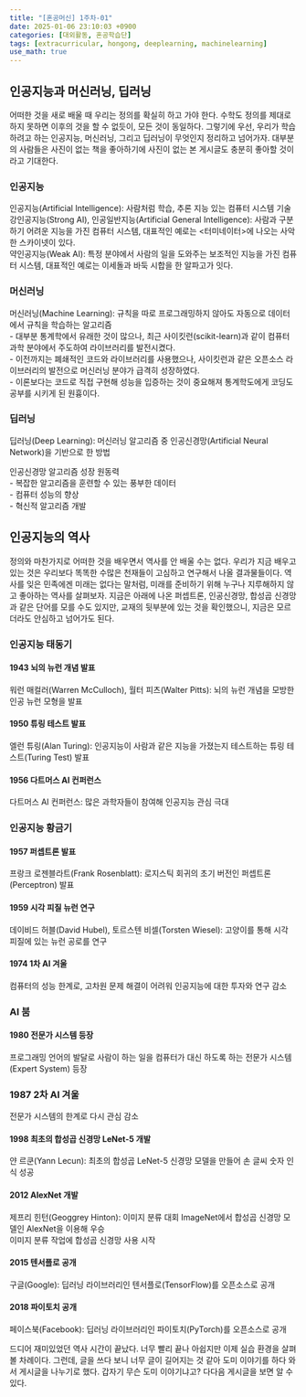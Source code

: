 ```yaml
---
title: "[혼공머신] 1주차-01"
date: 2025-01-06 23:10:03 +0900
categories: [대외활동, 혼공학습단]
tags: [extracurricular, hongong, deeplearning, machinelearning]
use_math: true
---
```

## 인공지능과 머신러닝, 딥러닝
어떠한 것을 새로 배울 때 우리는 정의를 확실히 하고 가야 한다. 수학도 정의를 제대로 하지 못하면 이후의 것을 할 수 없듯이, 모든 것이 동일하다. 그렇기에 우선, 우리가 학습하려고 하는 인공지능, 머신러닝, 그리고 딥러닝이 무엇인지 정리하고 넘어가자. 대부분의 사람들은 사진이 없는 책을 좋아하기에 사진이 없는 본 게시글도 충분히 좋아할 것이라고 기대한다.

### 인공지능
인공지능(Artificial Intelligence): 사람처럼 학습, 추론 지능 있는 컴퓨터 시스템 기술  
강인공지능(Strong AI), 인공일반지능(Artificial General Intelligence): 사람과 구분하기 어려운 지능을 가진 컴퓨터 시스템, 대표적인 예로는 <터미네이터>에 나오는 사악한 스카이넷이 있다.  
약인공지능(Weak AI): 특정 분야에서 사람의 일을 도와주는 보조적인 지능을 가진 컴퓨터 시스템, 대표적인 예로는 이세돌과 바둑 시합을 한 알파고가 잇다.

### 머신러닝
머신러닝(Machine Learning): 규칙을 따로 프로그래밍하지 않아도 자동으로 데이터에서 규칙을 학습하는 알고리즘  
\- 대부분 통계학에서 유래한 것이 많으나, 최근 사이킷런(scikit-learn)과 같이 컴퓨터 과학 분야에서 주도하여 라이브러리를 발전시켰다.  
\- 이전까지는 폐쇄적인 코드와 라이브러리를 사용했으나, 사이킷런과 같은 오픈소스 라이브러리의 발전으로 머신러닝 분야가 급격히 성장하였다.  
\- 이론보다는 코드로 직접 구현해 성능을 입증하는 것이 중요해져 통계학도에게 코딩도 공부를 시키게 된 원흉이다.

### 딥러닝
딥러닝(Deep Learning): 머신러닝 알고리즘 중 인공신경망(Artificial Neural Network)을 기반으로 한 방법  

인공신경망 알고리즘 성장 원동력  
\- 복잡한 알고리즘을 훈련할 수 있는 풍부한 데이터  
\- 컴퓨터 성능의 향상  
\- 혁신적 알고리즘 개발  

## 인공지능의 역사
정의와 마찬가지로 어떠한 것을 배우면서 역사를 안 배울 수는 없다. 우리가 지금 배우고 있는 것은 우리보다 똑똑한 수많은 천재들이 고심하고 연구해서 나올 결과물들이다. 역사를 잊은 민족에겐 미래는 없다는 말처럼, 미래를 준비하기 위해 누구나 지루해하지 않고 좋아하는 역사를 살펴보자. 지금은 아래에 나온 퍼셉트론, 인공신경망, 합성곱 신경망과 같은 단어를 모를 수도 있지만, 교재의 뒷부분에 있는 것을 확인했으니, 지금은 모르더라도 안심하고 넘어가도 된다.

### 인공지능 태동기
#### 1943 뇌의 뉴런 개념 발표
워런 매컬러(Warren McCulloch), 월터 피츠(Walter Pitts): 뇌의 뉴런 개념을 모방한 인공 뉴런 모형을 발표

#### 1950 튜링 테스트 발표
엘런 튜링(Alan Turing): 인공지능이 사람과 같은 지능을 가졌는지 테스트하는 튜링 테스트(Turing Test) 발표

#### 1956 다트머스 AI 컨퍼런스
다트머스 AI 컨퍼런스: 많은 과학자들이 참여해 인공지능 관심 극대

### 인공지능 황금기
#### 1957 퍼셉트론 발표
프랑크 로젠블라트(Frank Rosenblatt): 로지스틱 회귀의 초기 버전인 퍼셉트론(Perceptron) 발표

#### 1959 시각 피질 뉴런 연구
데이비드 허블(David Hubel), 토르스텐 비셀(Torsten Wiesel): 고양이를 통해 시각 피질에 있는 뉴런 공로를 연구

#### 1974 1차 AI 겨울
컴퓨터의 성능 한계로, 고차원 문제 해결이 어려워 인공지능에 대한 투자와 연구 감소

### AI 붐
#### 1980 전문가 시스템 등장
프로그래밍 언어의 발달로 사람이 하는 일을 컴퓨터가 대신 하도록 하는 전문가 시스템(Expert System) 등장

### 1987 2차 AI 겨울
전문가 시스템의 한계로 다시 관심 감소

#### 1998 최초의 합성곱 신경망 LeNet-5 개발
얀 르쿤(Yann Lecun): 최초의 합성곱 LeNet-5 신경망 모델을 만들어 손 글씨 숫자 인식 성공

#### 2012 AlexNet 개발
제프리 힌턴(Geoggrey Hinton): 이미지 분류 대회 ImageNet에서 합성곱 신경망 모델인 AlexNet을 이용해 우승  
이미지 분류 작업에 합성곱 신경망 사용 시작

#### 2015 텐서플로 공개
구글(Google): 딥러닝 라이브러리인 텐서플로(TensorFlow)를 오픈소스로 공개

#### 2018 파이토치 공개
페이스북(Facebook): 딥러닝 라이브러리인 파이토치(PyTorch)를 오픈소스로 공개

드디어 재미있었던 역사 시간이 끝났다. 너무 빨리 끝나 아쉽지만 이제 실습 환경을 살펴볼 차례이다. 그런데, 글을 쓰다 보니 너무 글이 길어지는 것 같아 도미 이야기를 하다 와서 게시글을 나누기로 했다. 갑자기 무슨 도미 이야기냐고? 다다음 게시글을 보면 알 수 있다.